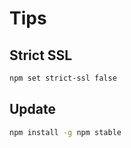 # Tips

## Strict SSL

```sh
npm set strict-ssl false
```

## Update

```sh
npm install -g npm stable
```
